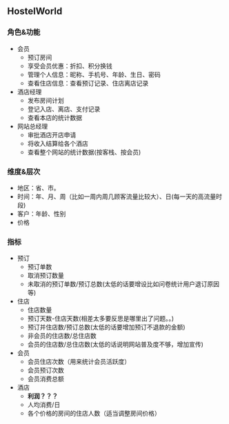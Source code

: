 ## HostelWorld
### 角色&功能
- 会员
  - 预订房间
  - 享受会员优惠：折扣、积分换钱
  - 管理个人信息：昵称、手机号、年龄、生日、密码
  - 查看住店信息：查看预订记录、住店离店记录
- 酒店经理
  - 发布房间计划
  - 登记入店、离店、支付记录
  - 查看本店的统计数据
- 网站总经理
  - 审批酒店开店申请
  - 将收入结算给各个酒店
  - 查看整个网站的统计数据(按客栈、按会员)

### 维度&层次
- 地区：省、市。
- 时间：年、月、周（比如一周内周几顾客流量比较大）、日(每一天的高流量时段)
- 客户：年龄、性别
- 价格

### 指标
- 预订
  - 预订单数
  - 取消预订数量
  - 未取消的预订单数/预订总数(太低的话要增设比如问卷统计用户退订原因等)
- 住店
  - 住店数量
  - 预订天数-住店天数(相差太多要反思是哪里出了问题。。)
  - 预订并住店数/预订总数(太低的话要增加预订不退款的金额)
  - 非会员的住店数/总住店数
  - 会员的住店数/总住店数(太低的话说明网站普及度不够，增加宣传)
- 会员
  - 会员住店次数（用来统计会员活跃度）
  - 会员预订次数
  - 会员消费总额
- 酒店
  - **利润？？？**
  - 人均消费/日
  - 各个价格的房间的住店人数（适当调整房间价格）
